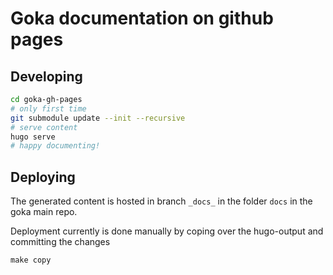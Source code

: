 # Goka documentation on github pages

## Developing
```bash
cd goka-gh-pages
# only first time
git submodule update --init --recursive
# serve content
hugo serve
# happy documenting!
```


## Deploying
The generated content is hosted in branch `_docs_` in the folder `docs` in the goka main repo.

Deployment currently is done manually by coping over the hugo-output and committing the changes

`make copy`